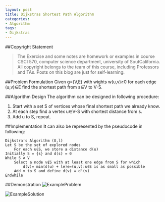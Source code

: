 ```yaml
---
layout: post
title: Dijkstras Shortest Path Algorithm
categories:
- Algorithm
tags:
- Dijkstras
---
```


##Copyright Statement
> The Exercise and some notes are homework or examples in course CSCI 570, computer science department, university of SoutCalifornia. All copyright belongs to the team of this course, including Professors and TAs. Posts on this blog are just for self-learning. 

##Problem Formulation
Given g=(V,E) with wights w(u,v)≥0 for each edge (u,v)∈E find the shortest path from s∈V to V-S.


##Algorithm Design
The algorithm can be designed in following procedure:

1. Start with a set S of vertices whose final shortest path we already know.
2. At each step find a vertex u∈V-S with shortest distance from s.
3. Add u to S, repeat.

##Implementation
It can also be represented by the pseudocode in following:

```
Dijkstra's Algorithm (G,l)
Let S be the set of explored nodes
	For each u∈S, we store a distance d(u)
Initially S = {s} and d(s) = 0
While S ≠ V
	Select a node v∉S with at least one edge from S for which 
		d(v)= min(d(u) + le)e=(u,v):u∈S is as small as possible
	Add v to S and define d(v) = d'(v)
Endwhile
```

##Demonstration
![ExampleProblem](http://img.blog.163.com/photo/WfZavQsDv8XkOKX7DnpGUg==/583497626721859365.jpg)

![ExampleSolution](http://img.blog.163.com/photo/FigAtAu_VN_237zxziOrmw==/5113555901903496072.jpg)
